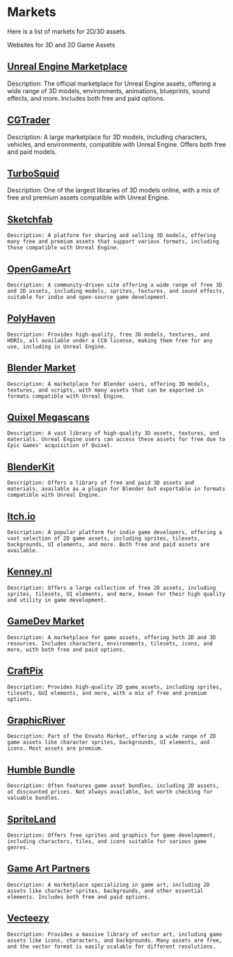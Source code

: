 # Markets

Here is a list of markets for 2D/3D assets.

Websites for 3D and 2D Game Assets

## [Unreal Engine Marketplace](https://www.unrealengine.com/marketplace)
Description: The official marketplace for Unreal Engine assets, offering a wide range of 3D models, environments, animations, blueprints, sound effects, and more. Includes both free and paid options.

## [CGTrader](https://www.cgtrader.com/)
Description: A large marketplace for 3D models, including characters, vehicles, and environments, compatible with Unreal Engine. Offers both free and paid models.

## [TurboSquid](https://www.turbosquid.com/)
Description: One of the largest libraries of 3D models online, with a mix of free and premium assets compatible with Unreal Engine.

## [Sketchfab](https://sketchfab.com/)
    Description: A platform for sharing and selling 3D models, offering many free and premium assets that support various formats, including those compatible with Unreal Engine.

## [OpenGameArt](https://opengameart.org/)
    Description: A community-driven site offering a wide range of free 3D and 2D assets, including models, sprites, textures, and sound effects, suitable for indie and open-source game development.

## [PolyHaven](https://polyhaven.com/)
    Description: Provides high-quality, free 3D models, textures, and HDRIs, all available under a CC0 license, making them free for any use, including in Unreal Engine.

## [Blender Market](https://blendermarket.com/)
    Description: A marketplace for Blender users, offering 3D models, textures, and scripts, with many assets that can be exported in formats compatible with Unreal Engine.

## [Quixel Megascans](https://quixel.com/megascans/)
    Description: A vast library of high-quality 3D assets, textures, and materials. Unreal Engine users can access these assets for free due to Epic Games' acquisition of Quixel.

## [BlenderKit](https://www.blenderkit.com/)

    Description: Offers a library of free and paid 3D assets and materials, available as a plugin for Blender but exportable in formats compatible with Unreal Engine.

## [Itch.io](https://itch.io/)

    Description: A popular platform for indie game developers, offering a vast selection of 2D game assets, including sprites, tilesets, backgrounds, UI elements, and more. Both free and paid assets are available.

## [Kenney.nl](https://kenney.nl/)

    Description: Offers a large collection of free 2D assets, including sprites, tilesets, UI elements, and more, known for their high quality and utility in game development.

## [GameDev Market](https://www.gamedevmarket.net/)

    Description: A marketplace for game assets, offering both 2D and 3D resources. Includes characters, environments, tilesets, icons, and more, with both free and paid options.

## [CraftPix](https://craftpix.net/)

    Description: Provides high-quality 2D game assets, including sprites, tilesets, GUI elements, and more, with a mix of free and premium options.

## [GraphicRiver](https://graphicriver.net/)

    Description: Part of the Envato Market, offering a wide range of 2D game assets like character sprites, backgrounds, UI elements, and icons. Most assets are premium.

## [Humble Bundle](https://www.humblebundle.com/)

    Description: Often features game asset bundles, including 2D assets, at discounted prices. Not always available, but worth checking for valuable bundles.

## [SpriteLand](https://www.spriteland.com/)

    Description: Offers free sprites and graphics for game development, including characters, tiles, and icons suitable for various game genres.

## [Game Art Partners](https://gameartpartners.com/)

    Description: A marketplace specializing in game art, including 2D assets like character sprites, backgrounds, and other essential elements. Includes both free and paid options.

## [Vecteezy](https://www.vecteezy.com/)

    Description: Provides a massive library of vector art, including game assets like icons, characters, and backgrounds. Many assets are free, and the vector format is easily scalable for different resolutions.